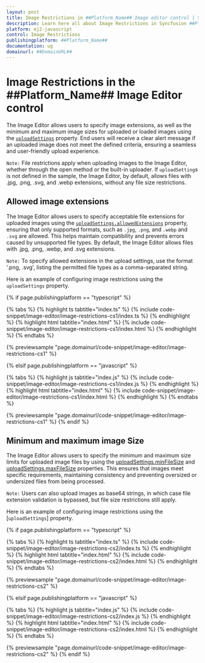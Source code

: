 ```yaml
---
layout: post
title: Image Restrictions in ##Platform_Name## Image editor control | Syncfusion
description: Learn here all about Image Restrictions in Syncfusion ##Platform_Name## Image editor control of Syncfusion Essential JS 2 and more.
platform: ej2-javascript
control: Image Restrictions
publishingplatform: ##Platform_Name##
documentation: ug
domainurl: ##DomainURL##
---
```


# Image Restrictions in the ##Platform_Name## Image Editor control

The Image Editor allows users to specify image extensions, as well as the minimum and maximum image sizes for uploaded or loaded images using the [`uploadSettings`](https://ej2.syncfusion.com/documentation/api/image-editor/#uploadSettings) property. End users will receive a clear alert message if an uploaded image does not meet the defined criteria, ensuring a seamless and user-friendly upload experience.

`Note:` File restrictions apply when uploading images to the Image Editor, whether through the open method or the built-in uploader. If `uploadSetting`s is not defined in the sample, the Image Editor, by default, allows files with .jpg, .png, .svg, and .webp extensions, without any file size restrictions.

## Allowed image extensions

The Image Editor allows users to specify acceptable file extensions for uploaded images using the [`uploadSettings.allowedExtensions`](https://ej2.syncfusion.com/documentation/api/image-editor/uploadSettingsModel/#allowedExtensions) property, ensuring that only supported formats, such as `.jpg`, `.png`, and `.webp` and `.svg` are allowed. This helps maintain compatibility and prevents errors caused by unsupported file types. By default, the Image Editor allows files with .jpg, .png, .webp, and .svg extensions.

`Note:` To specify allowed extensions in the upload settings, use the format '.png, .svg', listing the permitted file types as a comma-separated string.

Here is an example of configuring image restrictions using the `uploadSettings` property.

{% if page.publishingplatform == "typescript" %}

{% tabs %}
{% highlight ts tabtitle="index.ts" %}
{% include code-snippet/image-editor/image-restrictions-cs1/index.ts %}
{% endhighlight %}
{% highlight html tabtitle="index.html" %}
{% include code-snippet/image-editor/image-restrictions-cs1/index.html %}
{% endhighlight %}
{% endtabs %}
        
{% previewsample "page.domainurl/code-snippet/image-editor/image-restrictions-cs1" %}

{% elsif page.publishingplatform == "javascript" %}

{% tabs %}
{% highlight js tabtitle="index.js" %}
{% include code-snippet/image-editor/image-restrictions-cs1/index.js %}
{% endhighlight %}
{% highlight html tabtitle="index.html" %}
{% include code-snippet/image-editor/image-restrictions-cs1/index.html %}
{% endhighlight %}
{% endtabs %}

{% previewsample "page.domainurl/code-snippet/image-editor/image-restrictions-cs1" %}
{% endif %}

## Minimum and maximum image Size

The Image Editor allows users to specify the minimum and maximum size limits for uploaded image files by using the [uploadSettings.minFileSize](https://ej2.syncfusion.com/documentation/api/image-editor/uploadSettingsModel/#minfilesize) and [uploadSettings.maxFileSize](https://ej2.syncfusion.com/documentation/api/image-editor/uploadSettingsModel/#maxfilesize) properties. This ensures that images meet specific requirements, maintaining consistency and preventing oversized or undersized files from being processed.

`Note:` Users can also upload images as base64 strings, in which case file extension validation is bypassed, but file size restrictions still apply.

Here is an example of configuring image restrictions using the [`uploadSettings`] property.

{% if page.publishingplatform == "typescript" %}

{% tabs %}
{% highlight ts tabtitle="index.ts" %}
{% include code-snippet/image-editor/image-restrictions-cs2/index.ts %}
{% endhighlight %}
{% highlight html tabtitle="index.html" %}
{% include code-snippet/image-editor/image-restrictions-cs2/index.html %}
{% endhighlight %}
{% endtabs %}
        
{% previewsample "page.domainurl/code-snippet/image-editor/image-restrictions-cs2" %}

{% elsif page.publishingplatform == "javascript" %}

{% tabs %}
{% highlight js tabtitle="index.js" %}
{% include code-snippet/image-editor/image-restrictions-cs2/index.js %}
{% endhighlight %}
{% highlight html tabtitle="index.html" %}
{% include code-snippet/image-editor/image-restrictions-cs2/index.html %}
{% endhighlight %}
{% endtabs %}

{% previewsample "page.domainurl/code-snippet/image-editor/image-restrictions-cs2" %}
{% endif %}